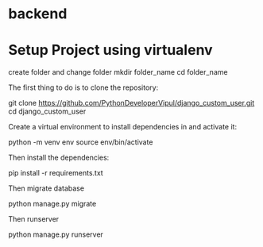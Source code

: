 # backend

# Setup Project using virtualenv

create folder and change folder
  mkdir folder_name
  cd folder_name

The first thing to do is to clone the repository:

  git clone https://github.com/PythonDeveloperVipul/django_custom_user.git
  cd django_custom_user

Create a virtual environment to install dependencies in and activate it:

  python -m venv env
  source env/bin/activate

Then install the dependencies:

  pip install -r requirements.txt

Then migrate database 

  python manage.py migrate

Then runserver

  python manage.py runserver
